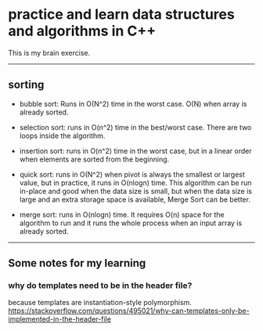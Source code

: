 # practice and learn data structures and algorithms in C++

This is my brain exercise.

---

## sorting

- bubble sort: Runs in O(N^2) time in the worst case. O(N) when array is already sorted.

- selection sort: runs in O(n^2) time in the best/worst case. There are two loops inside the algorithm.

- insertion sort: runs in O(n^2) time in the worst case, but in a linear order when elements are sorted from the beginning.

- quick sort: runs in O(N^2) when pivot is always the smallest or largest value, but in practice, it runs in O(nlogn) time. This algorithm can be run in-place and good when the data size is small, but when the data size is large and an extra storage space is available, Merge Sort can be better.

- merge sort: runs in O(nlogn) time. It requires O(n) space for the algorithm to run and it runs the whole process when an input array is already sorted.
---

## Some notes for my learning

### why do templates need to be in the header file?
because templates are instantiation-style polymorphism.
https://stackoverflow.com/questions/495021/why-can-templates-only-be-implemented-in-the-header-file
